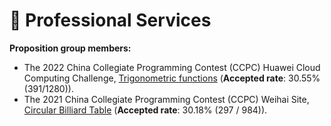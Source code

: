 # 💼 Professional Services
**Proposition group members:**

- The 2022 China Collegiate Programming Contest (CCPC) Huawei Cloud Computing Challenge, [Trigonometric functions](http://acm.hdu.edu.cn/contest/problem?cid=1072&pid=1007) (**Accepted rate**: 30.55% (391/1280)).
- The 2021 China Collegiate Programming Contest (CCPC) Weihai Site, [Circular Billiard Table](https://codeforces.com/gym/103428/problem/J) (**Accepted rate**: 30.18% (297 / 984)).